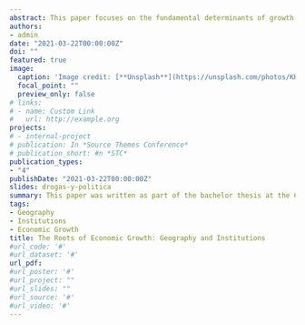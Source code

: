 ```yaml
---
abstract: This paper focuses on the fundamental determinants of growth. The geography and institutions hypothesis are highlighted, and the reversal of fortune is discussed.
authors:
- admin
date: "2021-03-22T00:00:00Z"
doi: ""
featured: true
image:
  caption: 'Image credit: [**Unsplash**](https://unsplash.com/photos/KHxxCc8XMNE)'
  focal_point: ""
  preview_only: false
# links:
# - name: Custom Link
#   url: http://example.org
projects:
# - internal-project
# publication: In *Source Themes Conference*
# publication_short: #n *STC*
publication_types:
- "4"
publishDate: "2021-03-22T00:00:00Z"
slides: drogas-y-politica
summary: This paper was written as part of the bachelor thesis at the Chair of International Economics (VWL III) at Justus Liebig University.
tags:
- Geography
- Institutions
- Economic Growth
title: The Roots of Economic Growth: Geography and Institutions
#url_code: '#'
#url_dataset: '#'
url_pdf: 
#url_poster: '#'
#url_project: ""
#url_slides: ""
#url_source: '#'
#url_video: '#'
---
```


